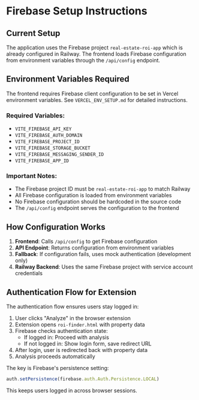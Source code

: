# Firebase Setup Instructions

## Current Setup
The application uses the Firebase project `real-estate-roi-app` which is already configured in Railway. The frontend loads Firebase configuration from environment variables through the `/api/config` endpoint.

## Environment Variables Required

The frontend requires Firebase client configuration to be set in Vercel environment variables. See `VERCEL_ENV_SETUP.md` for detailed instructions.

### Required Variables:
- `VITE_FIREBASE_API_KEY`
- `VITE_FIREBASE_AUTH_DOMAIN`
- `VITE_FIREBASE_PROJECT_ID`
- `VITE_FIREBASE_STORAGE_BUCKET`
- `VITE_FIREBASE_MESSAGING_SENDER_ID`
- `VITE_FIREBASE_APP_ID`

### Important Notes:
- The Firebase project ID must be `real-estate-roi-app` to match Railway
- All Firebase configuration is loaded from environment variables
- No Firebase configuration should be hardcoded in the source code
- The `/api/config` endpoint serves the configuration to the frontend

## How Configuration Works

1. **Frontend**: Calls `/api/config` to get Firebase configuration
2. **API Endpoint**: Returns configuration from environment variables
3. **Fallback**: If configuration fails, uses mock authentication (development only)
4. **Railway Backend**: Uses the same Firebase project with service account credentials

## Authentication Flow for Extension

The authentication flow ensures users stay logged in:

1. User clicks "Analyze" in the browser extension
2. Extension opens `roi-finder.html` with property data
3. Firebase checks authentication state:
   - If logged in: Proceed with analysis
   - If not logged in: Show login form, save redirect URL
4. After login, user is redirected back with property data
5. Analysis proceeds automatically

The key is Firebase's persistence setting:
```javascript
auth.setPersistence(firebase.auth.Auth.Persistence.LOCAL)
```

This keeps users logged in across browser sessions.